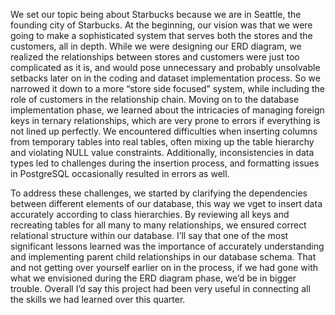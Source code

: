 We set our topic being about Starbucks because we are in Seattle, the founding city of Starbucks. 
At the beginning, our vision was that we were going to make a sophisticated system that serves both the stores and the customers, all in depth.
While we were designing our ERD diagram, we realized the relationships between stores and customers were just too complicated as it is,
and would pose unnecessary and probably unsolvable setbacks later on in the coding and dataset implementation process. So we narrowed it down to a more “store side focused” system,
while including the role of customers in the relationship chain. Moving on to the database implementation phase, we learned about the intricacies of managing foreign keys in ternary relationships,
which are very prone to errors if everything is not lined up perfectly. We encountered difficulties when inserting columns from temporary tables into real tables, often mixing up the table hierarchy and violating NULL value constraints.
Additionally, inconsistencies in data types led to challenges during the insertion process, and formatting issues in PostgreSQL occasionally resulted in errors as well. 

To address these challenges, we started by clarifying the dependencies between different elements of our database, this way we vget to insert data accurately according to class hierarchies.
By reviewing all keys and recreating tables for all many to many relationships, we ensured correct relational structure within our database. I’ll say that one of the most significant lessons
learned was the importance of accurately understanding and implementing parent child relationships in our database schema.
That and not getting over yourself earlier on in the process, if we had gone with what we envisioned during the ERD diagram phase, we’d be in bigger trouble.
Overall I’d say this project had been very useful in connecting all the skills we had learned over this quarter.
